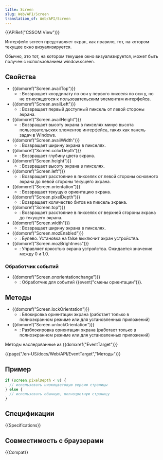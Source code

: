 ```yaml
---
title: Screen
slug: Web/API/Screen
translation_of: Web/API/Screen
---
```


{{APIRef("CSSOM View")}}

Интерфейс screen представляет экран, как правило, тот, на котором текущее окно визуализируется.

Обычно, это тот, на котором текущее окно визуализируется, может быть получен с использованием window\.screen.

## Свойства

- {{domxref("Screen.availTop")}}
  - : Возвращает координату по оси y первого пикселя по оси y, но не относящегося к пользовательским элементам интерфейса.
- {{domxref("Screen.availLeft")}}
  - : Возвращает первый доступный пиксель от левой стороны экрана.
- {{domxref("Screen.availHeight")}}
  - : Возвращает высоту экрана в пикселях минус высота пользовательских элементов интерфейса, таких как панель задач в Windows.
- {{domxref("Screen.availWidth")}}
  - : Возвращает ширину экрана в пикселях.
- {{domxref("Screen.colorDepth")}}
  - : Возвращает глубину цвета экрана.
- {{domxref("Screen.height")}}
  - : Возвращает высоту экрана в пикселях.
- {{domxref("Screen.left")}}
  - : Возвращает расстояние в пикселях от левой стороны основного экрана до левой стороны текущего экрана.
- {{domxref("Screen.orientation")}}
  - : Возвращает текущую ориентацию экрана.
- {{domxref("Screen.pixelDepth")}}
  - : Возвращает количество битов на пиксель экрана.
- {{domxref("Screen.top")}}
  - : Возвращает расстояние в пикселях от верхней стороны экрана до текущего экрана.
- {{domxref("Screen.width")}}
  - : Возвращает ширину экрана в пикселях.
- {{domxref("Screen.mozEnabled")}}
  - : Булево. Установка на false выключит экран устройства.
- {{domxref("Screen.mozBrightness")}}
  - : Управляет яркостью экрана устройства. Ожидается значение между 0 и 1.0.

### Обработчик событий

- {{domxref("Screen.onorientationchange")}}
  - : Обработчик для событий {{event("смены ориентации")}}.

## Методы

- {{domxref("Screen.lockOrientation")}}
  - : Блокировка ориентации экрана (работает только в полноэкранном режиме или для установленных приложений)
- {{domxref("Screen.unlockOrientation")}}
  - : Разблокировка ориентации экрана (работает только в полноэкранном режиме или для установленных приложений)

Методы наследованные из {{domxref("EventTarget")}}

{{page("/en-US/docs/Web/API/EventTarget","Методы")}}

## Пример

```js
if (screen.pixelDepth < 8) {
  // использовать низкоцветовую версию страницы
} else {
  // использовать обычную, полноцветную страницу
}
```

## Спецификации

{{Specifications}}

## Совместимость с браузерами

{{Compat}}
